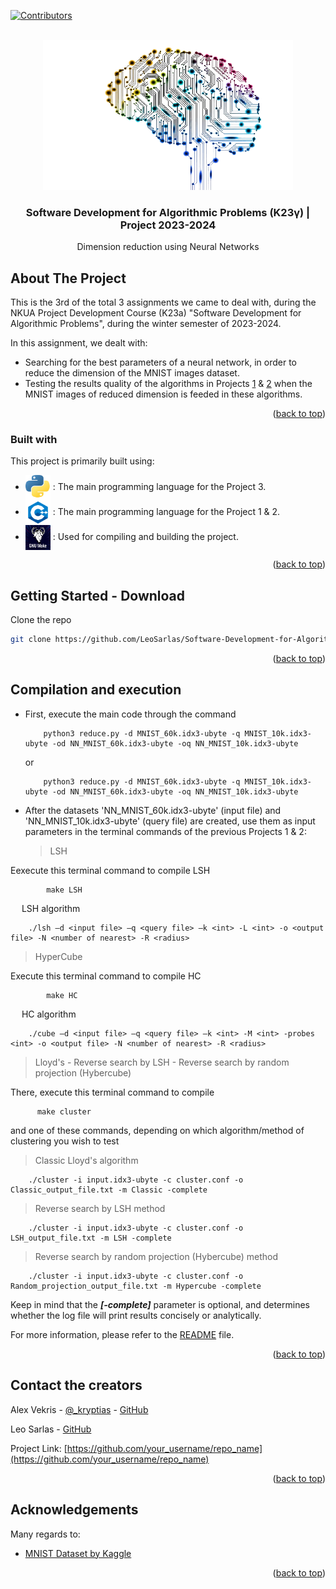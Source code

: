 <a name="readme-top"></a>

<!-- PROJECT SHIELDS --> <!---->
[![Contributors](https://img.shields.io/badge/Contributors-2-brightgreen?style=for-the-badge&logo=width=150&height=50)][contributors-url]

<!-- PROJECT LOGO -->
<br />
<div align="center">
    <img src="resources/neural.png" alt="Logo" width="400" height="240">
    <br />
  </a>

  <h3 align="center">Software Development for Algorithmic Problems (K23γ) | Project 2023-2024</h3>

  <p align="center">
    Dimension reduction using Neural Networks
    <br />
  </p>
</div>


<!-- ABOUT THE PROJECT -->
## About The Project

This is the 3rd of the total 3 assignments we came to deal with, during the NKUA Project Development Course (K23a) "Software Development for Algorithmic Problems", during
the winter semester of 2023-2024.

In this assignment, we dealt with:

* Searching for the best parameters of a neural network, in order to reduce the dimension of the MNIST images dataset.
* Testing the results quality of the algorithms in Projects [1](https://github.com/LeoSarlas/Software-Development-for-Algorithmic-Problems-Project1) & [2](https://github.com/LeoSarlas/Software-Development-for-Algorithmic-Problems-Project2) when the MNIST images of reduced dimension is feeded in these algorithms.

<p align="right">(<a href="#readme-top">back to top</a>)</p>


### Built with

This project is primarily built using:

* <img src="resources/python.png" alt="Python Logo" width="40" height="40" align="center"> : The main programming language for the Project 3.
* <img src="resources/c++.png" alt="C++ Logo" width="40" height="40" align="center"> : The main programming language for the Project 1 & 2.
* <img src="resources/gnu.jpg" alt="Make Logo" width="40" height="40" align="center"> : Used for compiling and building the project.


<p align="right">(<a href="#readme-top">back to top</a>)</p>



<!-- GETTING STARTED -->
## Getting Started - Download

Clone the repo
   ```sh
   git clone https://github.com/LeoSarlas/Software-Development-for-Algorithmic-Problems-Project3.git
   ```

<p align="right">(<a href="#readme-top">back to top</a>)</p>


<!-- USAGE EXAMPLES -->
## Compilation and execution

* First, execute the main code through the command
  
          python3 reduce.py -d MNIST_60k.idx3-ubyte -q MNIST_10k.idx3-ubyte -od NN_MNIST_60k.idx3-ubyte -oq NN_MNIST_10k.idx3-ubyte
    or

          python3 reduce.py -d MNIST_60k.idx3-ubyte -q MNIST_10k.idx3-ubyte -od NN_MNIST_60k.idx3-ubyte -oq NN_MNIST_10k.idx3-ubyte

* After the datasets 'NN_MNIST_60k.idx3-ubyte' (input file) and 'NN_MNIST_10k.idx3-ubyte' (query file) are created, use them as input parameters in the terminal commands of the previous Projects 1 & 2:

   >    LSH

Eexecute this terminal command to compile LSH

            make LSH
&emsp; LSH algorithm

        ./lsh –d <input file> –q <query file> –k <int> -L <int> -ο <output file> -Ν <number of nearest> -R <radius>

   >    HyperCube

Execute this terminal command to compile HC

            make HC

&emsp; HC algorithm

        ./cube –d <input file> –q <query file> –k <int> -M <int> -probes <int> -ο <output file> -Ν <number of nearest> -R <radius>


   >    Lloyd's - Reverse search by LSH - Reverse search by random projection (Hybercube)

There, execute this terminal command to compile

          make cluster

and one of these commands, depending on which algorithm/method of clustering you wish to test

   >    Classic Lloyd's algorithm

        ./cluster -i input.idx3-ubyte -c cluster.conf -o Classic_output_file.txt -m Classic -complete

   >    Reverse search by LSH method

        ./cluster -i input.idx3-ubyte -c cluster.conf -o LSH_output_file.txt -m LSH -complete

   >    Reverse search by random projection (Hybercube) method

        ./cluster -i input.idx3-ubyte -c cluster.conf -o Random_projection_output_file.txt -m Hypercube -complete
    

Keep in mind that the ***[-complete]*** parameter is optional, and determines whether the log file will print results
concisely or analytically.
 
For more information, please refer to the [README]() file.

<p align="right">(<a href="#readme-top">back to top</a>)</p>


<!-- CONTACT -->
## Contact the creators

Alex Vekris - [@_kryptias](https://twitter.com/_kryptias) - [GitHub](https://github.com/alexvek96)

Leo Sarlas - [GitHub](https://github.com/LeoSarlas)

Project Link: [https://github.com/your_username/repo_name](https://github.com/your_username/repo_name)

<p align="right">(<a href="#readme-top">back to top</a>)</p>


<!-- ACKNOWLEDGEMENTS -->
## Acknowledgements

Many regards to:

* [MNIST Dataset by Kaggle](https://www.kaggle.com/datasets/hojjatk/mnist-dataset)

<p align="right">(<a href="#readme-top">back to top</a>)</p>


<!-- MARKDOWNS & LINKS -->
[contributors-shield]: https://img.shields.io/github/contributors/othneildrew/Best-README-Template.svg?style=for-the-badge

[contributors-url]: https://github.com/LeoSarlas/Software-Development-for-Algorithmic-Problems-Project1/graphs/contributors
